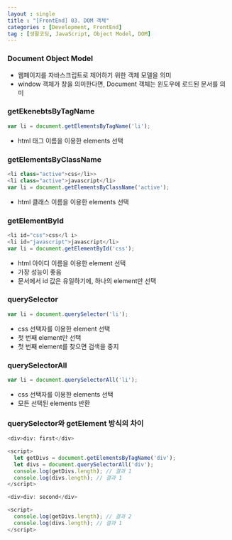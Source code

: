 ```yaml
---
layout : single
title : "[FrontEnd] 03. DOM 객체"
categories : [Development, FrontEnd]
tag : [생활코딩, JavaScript, Object Model, DOM]
---
```

### Document Object Model
* 웹페이지를 자바스크립트로 제어하기 위한 객체 모델을 의미
* window 객체가 창을 의미한다면, Document 객체는 윈도우에 로드된 문서를 의미

### getEkenebtsByTagName
```javascript
var li = document.getElementsByTagName('li');
```
* html 태그 이름을 이용한 elements 선택

### getElementsByClassName
```javascript
<li class="active">css</li>>
<li class="active">javascript</li>
var li = document.getElementsByClassName('active');
```
* html 클래스 이름을 이용한 elements 선택
  
### getElementById
```javascript
<li id="css">css</l i>
<li id="javascript">javascript</li>
var li = document.getElementById('css');
```
* html 아이디 이름을 이용한 element 선택
* 가장 성능이 좋음
* 문서에서 id 값은 유일하기에, 하나의 element만 선택

### querySelector
```javascript 
var li = document.querySelector('li');
```
* css 선택자를 이용한 element 선택
* 첫 번째 element만 선택
* 첫 번째 element를 찾으면 검색을 중지
  
### querySelectorAll
```javascript
var li = document.querySelectorAll('li');
```
* css 선택자를 이용한 elements 선택
* 모든 선택된 elements 반환

### querySelector와 getElement 방식의 차이
```javascript
<div>div: first</div>

<script>
  let getDivs = document.getElementsByTagName('div');
  let divs = document.querySelectorAll('div');
  console.log(getDivs.length); // 결과 1
  console.log(divs.length); // 결과 1
</script>

<div>div: second</div>

<script>
  console.log(getDivs.length); // 결과 2
  console.log(divs.length); // 결과 1
</script>
```